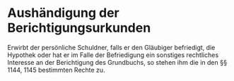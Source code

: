 # Aushändigung der Berichtigungsurkunden

Erwirbt der persönliche Schuldner, falls er den Gläubiger befriedigt, die Hypothek oder hat er im Falle der Befriedigung ein sonstiges rechtliches Interesse an der Berichtigung des Grundbuchs, so stehen ihm die in den §§ 1144, 1145 bestimmten Rechte zu.